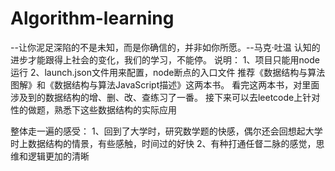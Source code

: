 # Algorithm-learning
  --让你泥足深陷的不是未知，而是你确信的，并非如你所愿。--马克·吐温
  认知的进步才能跟得上社会的变化，我们的学习，不能停。
说明：
  1、项目只能用node运行
  2、launch.json文件用来配置，node断点的入口文件
推荐《数据结构与算法图解》和《数据结构与算法JavaScript描述》这两本书。
看完这两本书，对里面涉及到的数据结构的增、删、改、查练习了一番。
接下来可以去leetcode上针对性的做题，熟悉下这些数据结构的实际应用

整体走一遍的感受：
  1、回到了大学时，研究数学题的快感，偶尔还会回想起大学时上数据结构的情景，有些感触，时间过的好快
  2、有种打通任督二脉的感觉，思维和逻辑更加的清晰
